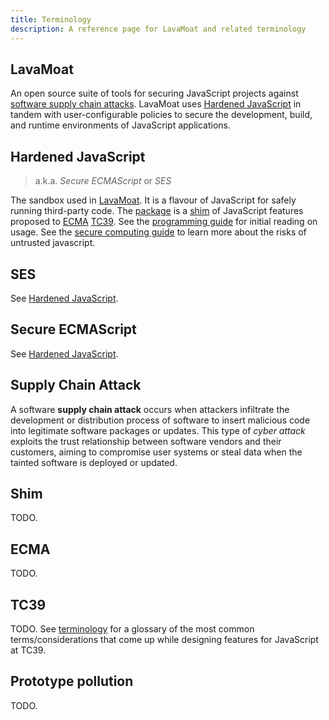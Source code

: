```yaml
---
title: Terminology
description: A reference page for LavaMoat and related terminology
---
```


## LavaMoat

An open source suite of tools for securing JavaScript projects against [software
supply chain attacks][supply chain attack]. LavaMoat uses [Hardened
JavaScript][] in tandem with user-configurable policies to
secure the development, build, and runtime environments of JavaScript
applications.

## Hardened JavaScript

> a.k.a. _Secure ECMAScript_ or _SES_

The sandbox used in [LavaMoat][]. It is a flavour of JavaScript for safely running third-party code. The [package](https://github.com/endojs/endo/tree/master/packages/ses#readme) is a [shim][] of JavaScript features proposed to [ECMA][] [TC39][]. See the [programming guide](https://github.com/endojs/endo/blob/master/packages/ses/docs/guide.md) for initial reading on usage. See the [secure computing guide](https://github.com/endojs/endo/blob/master/packages/ses/docs/secure-coding-guide.md) to learn more about the risks of untrusted javascript.

## SES

See [Hardened JavaScript][].

## Secure ECMAScript

See [Hardened JavaScript][].

## Supply Chain Attack

A software **supply chain attack** occurs when attackers infiltrate the
development or distribution process of software to insert malicious code into
legitimate software packages or updates. This type of _cyber attack_ exploits the
trust relationship between software vendors and their customers, aiming to
compromise user systems or steal data when the tainted software is deployed or
updated.

## Shim

TODO.

## ECMA

TODO.

## TC39

TODO. See [terminology](https://github.com/tc39/how-we-work/blob/main/terminology.md) for a glossary of the most common terms/considerations that come up while designing features for JavaScript at TC39.

## Prototype pollution

TODO.

[lavamoat]: #lavamoat
[hardened javascript]: #hardened-javascript
[supply chain attack]: #supply-chain-attack
[ecma]: #ecma
[tc39]: #tc39
[shim]: #shim

